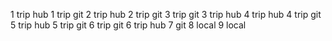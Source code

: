 
1 trip hub
1 trip git
2 trip hub
2 trip git
3 trip git
3 trip hub
4 trip hub
4 trip git
5 trip hub
5 trip git
6 trip git
6 trip hub
7 git
8 local
9 local




